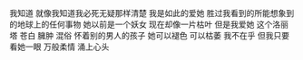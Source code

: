 ﻿我知道 就像我知道我必死无疑那样清楚  我是如此的爱她 胜过我看到的所能想象到的地球上的任何事物  她以前是一个妖女 现在却像一片枯叶  但是我爱她   这个洛丽塔  苍白 臃肿 混俗 怀着别的男人的孩子  她可以褪色 可以枯萎 我不在乎  但我只要看她一眼  万般柔情 涌上心头